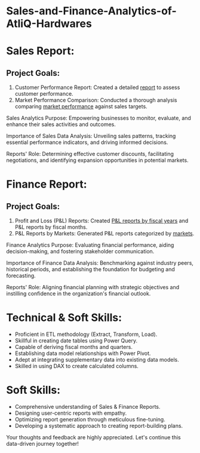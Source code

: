 # Sales-and-Finance-Analytics-of-AtliQ-Hardwares

# Sales Report:
## Project Goals:

1. Customer Performance Report: Created a detailed [report](https://github.com/Anugya10/Sales-and-Finance-Analytics-of-AtliQ-Hardwares/blob/main/Customer%20Net%20Sales%20Performance%20Report.pdf/) to assess customer performance.
2. Market Performance Comparison: Conducted a thorough analysis comparing [market performance](/https://github.com/Anugya10/Sales-and-Finance-Analytics-of-AtliQ-Hardwares/blob/main/Market%20Performance%20vs%20Target%20Report%20of%20AtliQ%20Hardwares.pdf/) against sales targets.

Sales Analytics Purpose: Empowering businesses to monitor, evaluate, and enhance their sales activities and outcomes.

Importance of Sales Data Analysis: Unveiling sales patterns, tracking essential performance indicators, and driving informed decisions.

Reports' Role: Determining effective customer discounts, facilitating negotiations, and identifying expansion opportunities in potential markets.

# Finance Report:
## Project Goals:

1. Profit and Loss (P&L) Reports: Created [P&L reports by fiscal years](/https://github.com/Anugya10/Sales-and-Finance-Analytics-of-AtliQ-Hardwares/blob/main/P%26L%20Statement%20by%20Fiscal%20Years.pdf/) and P&L reports by fiscal months.
3. P&L Reports by Markets: Generated P&L reports categorized by [markets](/https://github.com/Anugya10/Sales-and-Finance-Analytics-of-AtliQ-Hardwares/blob/main/P%26L%20Statement%20by%20Markets.pdf/).

Finance Analytics Purpose: Evaluating financial performance, aiding decision-making, and fostering stakeholder communication.

Importance of Finance Data Analysis: Benchmarking against industry peers, historical periods, and establishing the foundation for budgeting and forecasting.

Reports' Role: Aligning financial planning with strategic objectives and instilling confidence in the organization's financial outlook.

# Technical & Soft Skills:
- Proficient in ETL methodology (Extract, Transform, Load).
- Skillful in creating date tables using Power Query.
- Capable of deriving fiscal months and quarters.
- Establishing data model relationships with Power Pivot.
- Adept at integrating supplementary data into existing data models.
- Skilled in using DAX to create calculated columns.

# Soft Skills:
- Comprehensive understanding of Sales & Finance Reports.
- Designing user-centric reports with empathy.
- Optimizing report generation through meticulous fine-tuning.
- Developing a systematic approach to creating report-building plans.

Your thoughts and feedback are highly appreciated. Let's continue this data-driven journey together!
